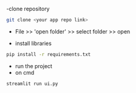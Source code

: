 -clone repository
```bash
git clone <your app repo link>
```

- File >> 'open folder' >> select folder >> open

- install libraries
```bash
pip install -r requirements.txt
```

- run the project
- on cmd
```bash
streamlit run ui.py
```
